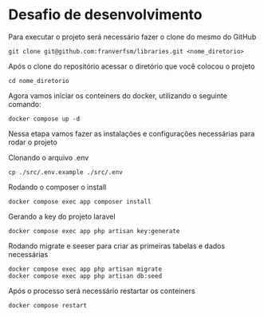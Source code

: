 # Desafio de desenvolvimento
Para executar o projeto será necessário fazer o clone do mesmo do GitHub

```SHELL
git clone git@github.com:franverfsm/libraries.git <nome_diretorio>
```

Após o clone do repositório acessar o diretório que você colocou o projeto

```SHELL
cd nome_diretorio
```

Agora vamos iniciar os conteiners do docker, utilizando o seguinte comando:

```SHELL
docker compose up -d
```

Nessa etapa vamos fazer as instalações e configurações necessárias para rodar o projeto

Clonando o arquivo .env
```SHELL
cp ./src/.env.example ./src/.env
```

Rodando o composer o install
```SHELL
docker compose exec app composer install
```

Gerando a key do projeto laravel
```SHELL
docker compose exec app php artisan key:generate
```

Rodando migrate e seeser para criar as primeiras tabelas e dados necessárias
```SHELL
docker compose exec app php artisan migrate
docker compose exec app php artisan db:seed
```

Após o processo será necessário restartar os conteiners
```SHELL
docker compose restart
```
